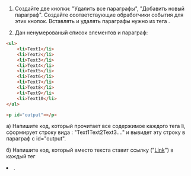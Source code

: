 ﻿1) Создайте две кнопки: "Удалить все параграфы", "Добавить новый параграф". Создайте соответствующие обработчики события для этих кнопок. Вставлять и удалять параграфы нужно из тега <body>. 

2) Дан ненумерованый список элементов и параграф:

```html
<ul>
    <li>Text1</li>
    <li>Text2</li>
    <li>Text3</li>
    <li>Text4</li>
    <li>Text5</li>
    <li>Text6</li>
    <li>Text7</li>
    <li>Text8</li>
    <li>Text9</li>
    <li>Text10</li>
</ul>

<p id="output"></p>
```
а) Напишите код, который прочитает все содержимое каждого тега li, сформирует строку вида : "Text1Text2Text3...." и вывидет эту строку в параграф c id="output".  

б) Напишите код, который вместо текста ставит ссылку ("<a href="#">Link</a>") в каждый тег <li>. 
